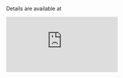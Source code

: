 Details are available at

![Azure Application Insights - End to end correlation from Angular to WCF Services](http://joymonscode.blogspot.com/2017/08/azure-application-insights-end-to-end.html)
